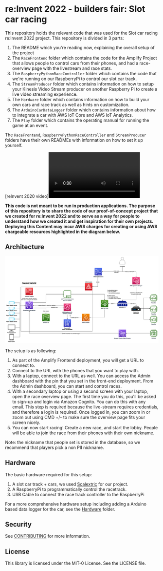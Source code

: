 # re:Invent 2022 - builders fair: Slot car racing
This repository holds the relevant code that was used for the Slot car racing re:Invent 2022 project. This repository is divided in 3 parts:
1. The README which you're reading now, explaining the overall setup of the project
2. The `RaceFrontend` folder which contains the code for the Amplify Project that allows people to control cars from their phones, and had a race-overview page with the livestream and race stats.
3. The `RaspberryPythonRaceController` folder which contains the code that we're running on our RaspberryPi to control our slot car track.
4. The `StreamProducer` folder which contains information on how to setup your Kinesis Video Stream producer on another Raspberry Pi to create a live video streaming experience.
5. The `Hardware` folder which contains information on how to build your own cars and race track as well as hints on customization.
6. The `ArduinoCarDataLogger` folder which contains information about how to integrate a car with AWS IoT Core and AWS IoT Analytics.
7. The `Play` folder which contains the operating manual for running the game at an event.

The `RaceFrontend`, `RaspberryPythonRaceController` and `StreamProducer` folders have their own READMEs with information on how to set it up yourself.

[reInvent 2020 video]<video src="Video/20221130_reInvent_2022_penultimate_race.mp4"></video>

**This code is not meant to be run in production applications. The purpose of this repository is to share the code of our proof-of-concept project that we created for re:Invent 2022 and to serve as a way for people to understand how we created it and get inspiration for their own projects. Deploying this Content may incur AWS charges for creating or using AWS chargeable resources highlighted in the diagram below.**

## Architecture
![Slot Cars Architectures](Pictures/slot-cars-arch.png)

The setup is as following:
1. As part of the Amplify Frontend deployment, you will get a URL to connect to.
2. Connect to the URL with the phones that you want to play with.
3. With a laptop, connect to the URL as well. You can access the Admin dashboard with the pin that you set in the front-end deployment. From the Admin dashboard, you can start and control races.
4. With a secondary laptop or using a second screen with your laptop, open the race overview page. The first time you do this, you'll be asked to sign-up and login via Amazon Cognito. You can do this with any email. This step is required because the live-stream requires credentials, and therefore a login is required. Once logged in, you can zoom in or zoom out using CMD +/- to make sure the overview page fits your screen nicely.
5. You can now start racing! Create a new race, and start the lobby. People will be able to join the race from their phones with their own nickname.

Note: the nickname that people set is stored in the database, so we recommend that players pick a non PII nickname.

## Hardware
The basic hardware required for this setup:
1. A slot car track + cars, we used [Scalextric](https://uk.scalextric.com/) for our project.
2. A RaspberryPi to programmatically control the racetrack.
3. USB Cable to connect the race track controller to the RaspberryPi

For a more comprehensive hardware setup including adding a Arduino based data logger for the car, see the [Hardware](Hardware/README.md) folder. 

## Security

See [CONTRIBUTING](CONTRIBUTING.md#security-issue-notifications) for more information.

## License

This library is licensed under the MIT-0 License. See the LICENSE file.

